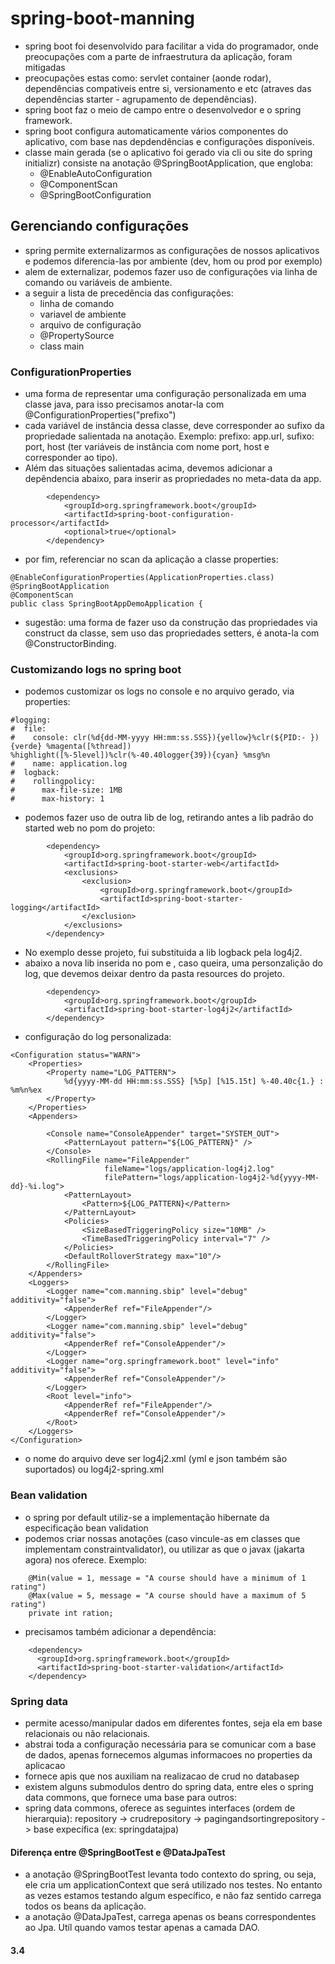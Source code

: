# spring-boot-manning
- spring boot foi desenvolvido para facilitar a vida do programador, onde preocupações com a parte de infraestrutura da aplicação, foram mitigadas
- preocupações estas como: servlet container (aonde rodar), dependências compativeis entre si, versionamento e etc (atraves das dependências starter - agrupamento de dependências).
- spring boot faz o meio de campo entre o desenvolvedor e o spring framework.
- spring boot configura automaticamente vários componentes do aplicativo, com base nas depdendências e configurações disponíveis.
- classe main gerada (se o aplicativo foi gerado via cli ou site do spring initializr) consiste na anotação @SpringBootApplication, que engloba:
  - @EnableAutoConfiguration
  - @ComponentScan 
  - @SpringBootConfiguration 

## Gerenciando configurações
- spring permite externalizarmos as configurações de nossos aplicativos e podemos diferencia-las por ambiente (dev, hom ou prod por exemplo)
- alem de externalizar, podemos fazer uso de configurações via linha de comando ou variáveis de ambiente.
- a seguir a lista de precedência das configurações:
  - linha de comando
  - variavel de ambiente
  - arquivo de configuração
  - @PropertySource
  - class main   

### ConfigurationProperties
- uma forma de representar uma configuração personalizada em uma classe java, para isso precisamos anotar-la com @ConfigurationProperties("prefixo")
- cada variável de instância dessa classe, deve corresponder ao sufixo da propriedade salientada na anotação. Exemplo: prefixo: app.url, sufixo: port, host (ter variáveis de instância com nome port, host e corresponder ao tipo).
- Além das situações salientadas acima, devemos adicionar a depêndencia abaixo, para inserir as propriedades no meta-data da app.
```
		<dependency>
			<groupId>org.springframework.boot</groupId>
			<artifactId>spring-boot-configuration-processor</artifactId>
			<optional>true</optional>
		</dependency>
```
- por fim, referenciar no scan da aplicação a classe properties:
```
@EnableConfigurationProperties(ApplicationProperties.class)
@SpringBootApplication
@ComponentScan
public class SpringBootAppDemoApplication {
```
- sugestão: uma forma de fazer uso da construção das propriedades via construct da classe, sem uso das propriedades setters, é anota-la com @ConstructorBinding.

### Customizando logs no spring boot
- podemos customizar os logs no console e no arquivo gerado, via properties:
````
#logging:
#  file:
#    console: clr(%d{dd-MM-yyyy HH:mm:ss.SSS}){yellow}%clr(${PID:- }){verde} %magenta([%thread]) %highlight([%-5level])%clr(%-40.40logger{39}){cyan} %msg%n
#    name: application.log
#  logback:
#    rollingpolicy:
#      max-file-size: 1MB
#      max-history: 1
````
- podemos fazer uso de outra lib de log, retirando antes a lib padrão do started web no pom do projeto:
````
		<dependency>
			<groupId>org.springframework.boot</groupId>
			<artifactId>spring-boot-starter-web</artifactId>
			<exclusions>
				<exclusion>
					<groupId>org.springframework.boot</groupId>
					<artifactId>spring-boot-starter-logging</artifactId>
				</exclusion>
			</exclusions>
		</dependency>
````
- No exemplo desse projeto, fui substituida a lib logback pela log4j2.
- abaixo a nova lib inserida no pom e , caso queira, uma personzalição do log, que devemos deixar dentro da pasta resources do projeto.
````
		<dependency>
			<groupId>org.springframework.boot</groupId>
			<artifactId>spring-boot-starter-log4j2</artifactId>
		</dependency>
````
- configuração do log personalizada:
````
<Configuration status="WARN">
    <Properties>
        <Property name="LOG_PATTERN">
            %d{yyyy-MM-dd HH:mm:ss.SSS} [%5p] [%15.15t] %-40.40c{1.} : %m%n%ex
        </Property>
    </Properties>
    <Appenders>

        <Console name="ConsoleAppender" target="SYSTEM_OUT">
            <PatternLayout pattern="${LOG_PATTERN}" />
        </Console>
        <RollingFile name="FileAppender"
                     fileName="logs/application-log4j2.log"
                     filePattern="logs/application-log4j2-%d{yyyy-MM-dd}-%i.log">
            <PatternLayout>
                <Pattern>${LOG_PATTERN}</Pattern>
            </PatternLayout>
            <Policies>
                <SizeBasedTriggeringPolicy size="10MB" />
                <TimeBasedTriggeringPolicy interval="7" />
            </Policies>
            <DefaultRolloverStrategy max="10"/>
        </RollingFile>
    </Appenders>
    <Loggers>
        <Logger name="com.manning.sbip" level="debug" additivity="false">
            <AppenderRef ref="FileAppender"/>
        </Logger>
        <Logger name="com.manning.sbip" level="debug" additivity="false">
            <AppenderRef ref="ConsoleAppender"/>
        </Logger>
        <Logger name="org.springframework.boot" level="info" additivity="false">
            <AppenderRef ref="ConsoleAppender"/>
        </Logger>
        <Root level="info">
            <AppenderRef ref="FileAppender"/>
            <AppenderRef ref="ConsoleAppender"/>
        </Root>
    </Loggers>
</Configuration>
````
- o nome do arquivo deve ser log4j2.xml (yml e json também são suportados) ou log4j2-spring.xml

### Bean validation
- o spring por default utiliz-se a implementação hibernate da especificação bean validation
- podemos criar nossas anotações (caso vincule-as em classes que implementam constraintvalidator), ou utilizar as que o javax (jakarta agora) nos oferece. Exemplo:
````
    @Min(value = 1, message = "A course should have a minimum of 1 rating")
    @Max(value = 5, message = "A course should have a maximum of 5 rating")
    private int ration;
````
- precisamos também adicionar a dependência:
```
    <dependency>
      <groupId>org.springframework.boot</groupId>
      <artifactId>spring-boot-starter-validation</artifactId>
    </dependency>

```

### Spring data
- permite acesso/manipular dados em diferentes fontes, seja ela em base relacionais ou não relacionais.
- abstrai toda a configuração necessária para se comunicar com a base de dados, apenas fornecemos algumas informacoes no properties da aplicacao
- fornece apis que nos auxiliam na realizacao de crud no databasep
- existem alguns submodulos dentro do spring data, entre eles o spring data commons, que fornece uma base para outros:
- spring data commons, oferece as seguintes interfaces (ordem de hierarquia): repository -> crudrepository -> pagingandsortingrepository -> base expecífica (ex: springdatajpa)

#### Diferença entre @SpringBootTest e @DataJpaTest
- a anotação @SpringBootTest levanta todo contexto do spring, ou seja, ele cria um applicationContext que será utilizado nos testes. No entanto as vezes estamos testando algum específico, e não faz sentido carrega todos os beans da aplicação.
-  a anotação @DataJpaTest, carrega apenas os beans correspondentes ao Jpa. Utíl quando vamos testar apenas a camada DAO.


#### 3.4
